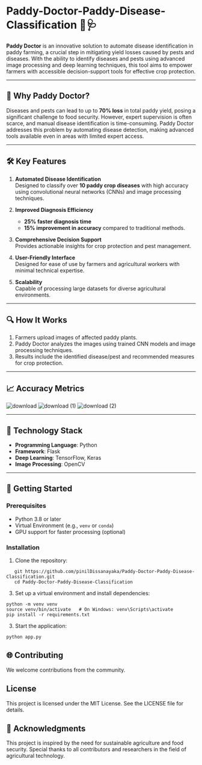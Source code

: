 # Paddy-Doctor-Paddy-Disease-Classification 🌾🩺

**Paddy Doctor** is an innovative solution to automate disease identification in paddy farming, a crucial step in mitigating yield losses caused by pests and diseases. With the ability to identify diseases and pests using advanced image processing and deep learning techniques, this tool aims to empower farmers with accessible decision-support tools for effective crop protection.

---

## 🌟 **Why Paddy Doctor?**

Diseases and pests can lead to up to **70% loss** in total paddy yield, posing a significant challenge to food security. However, expert supervision is often scarce, and manual disease identification is time-consuming. Paddy Doctor addresses this problem by automating disease detection, making advanced tools available even in areas with limited expert access.

---

## 🛠️ **Key Features**

1. **Automated Disease Identification**  
   Designed to classify over **10 paddy crop diseases** with high accuracy using convolutional neural networks (CNNs) and image processing techniques.

2. **Improved Diagnosis Efficiency**  
   - **25% faster diagnosis time**  
   - **15% improvement in accuracy** compared to traditional methods.

3. **Comprehensive Decision Support**  
   Provides actionable insights for crop protection and pest management.

4. **User-Friendly Interface**  
   Designed for ease of use by farmers and agricultural workers with minimal technical expertise.

5. **Scalability**  
   Capable of processing large datasets for diverse agricultural environments.

---

## 🔍 **How It Works**

1. Farmers upload images of affected paddy plants.  
2. Paddy Doctor analyzes the images using trained CNN models and image processing techniques.  
3. Results include the identified disease/pest and recommended measures for crop protection.

---

## 📈 **Accuracy Metrics**
![download](https://github.com/user-attachments/assets/6d17119c-ce54-4743-a565-3d29b94cf7ef)
![download (1)](https://github.com/user-attachments/assets/33f49cfc-0025-4558-80e4-9bbe91249a0a)
![download (2)](https://github.com/user-attachments/assets/f7533b7e-9e3b-466a-b148-aeba286c84ca)

---

## 🚀 **Technology Stack**

- **Programming Language**: Python  
- **Framework**: Flask  
- **Deep Learning**: TensorFlow, Keras  
- **Image Processing**: OpenCV  

---

## 🌱 **Getting Started**

### Prerequisites
- Python 3.8 or later  
- Virtual Environment (e.g., `venv` or `conda`)  
- GPU support for faster processing (optional)

### Installation
1. Clone the repository:
```
   git https://github.com/pinilDissanayaka/Paddy-Doctor-Paddy-Disease-Classification.git
   cd Paddy-Doctor-Paddy-Disease-Classification
```

3. Set up a virtual environment and install dependencies:
```
python -m venv venv
source venv/bin/activate   # On Windows: venv\Scripts\activate
pip install -r requirements.txt
```

3. Start the application:
```
python app.py
```


## 🌐 Contributing
We welcome contributions from the community.

## License
This project is licensed under the MIT License. See the LICENSE file for details.

## 🤝 Acknowledgments
This project is inspired by the need for sustainable agriculture and food security. Special thanks to all contributors and researchers in the field of agricultural technology.



